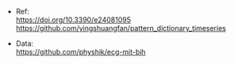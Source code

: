 - Ref:  
https://doi.org/10.3390/e24081095  
https://github.com/yingshuangfan/pattern_dictionary_timeseries  

- Data:  
https://github.com/physhik/ecg-mit-bih    
